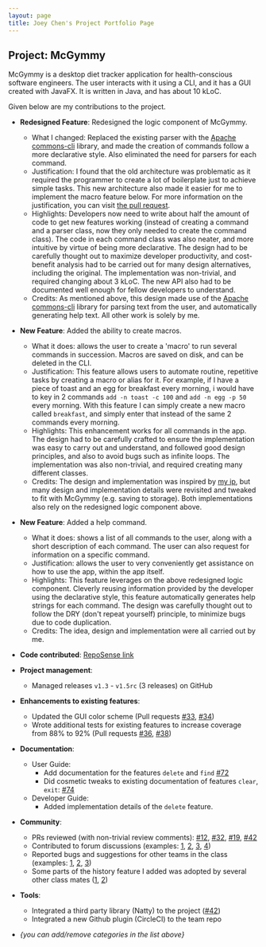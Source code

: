 ```yaml
---
layout: page
title: Joey Chen's Project Portfolio Page
---
```


## Project: McGymmy

McGymmy is a desktop diet tracker application for health-conscious software engineers.
The user interacts with it using a CLI, and it has a GUI created with JavaFX. It is written in Java, and has about 10 kLoC.

Given below are my contributions to the project.

* **Redesigned Feature**: Redesigned the logic component of McGymmy.
  * What I changed: Replaced the existing parser with the [Apache commons-cli](https://github.com/apache/commons-cli) library, and made the creation of commands follow
  a more declarative style. Also eliminated the need for parsers for each command.
  * Justification: I found that the old architecture was problematic as it required the programmer to create a lot of boilerplate just to achieve simple tasks.
  This new architecture also made it easier for me to implement the macro feature below. For more information on the justification, you can visit
  [the pull request](https://github.com/AY2021S1-CS2103T-W17-3/tp/pull/39).
  * Highlights: Developers now need to write about half the amount of code to get new features working (instead of creating a command and a parser class, now they only
  needed to create the command class). The code in each command class was also neater, and more intuitive by virtue of being more declarative.
  The design had to be carefully thought out to maximize developer productivity, and cost-benefit analysis had to be carried out for many design alternatives, including the original.
  The implementation was non-trivial, and required changing about 3 kLoC. The new API also had to be documented well enough for fellow developers to understand.
  * Credits: As mentioned above, this design made use of the [Apache commons-cli](https://github.com/apache/commons-cli) library for parsing text from the user, and automatically
  generating help text. All other work is solely by me.

* **New Feature**: Added the ability to create macros.
  * What it does: allows the user to create a 'macro' to run several commands in succession. Macros are saved on disk, and can be deleted in the CLI.
  * Justification: This feature allows users to automate routine, repetitive tasks by creating a macro or alias for it.
  For example, if I have a piece of toast and an egg for breakfast every morning, i would have to key in 2 commands `add -n toast -c 100` and `add -n egg -p 50` every morning.
  With this feature I can simply create a new macro called `breakfast`, and simply enter that instead of the same 2 commands every morning.
  * Highlights: This enhancement works for all commands in the app. The design had to be carefully crafted to ensure the implementation was easy to carry out and understand,
  and followed good design principles, and also to avoid bugs such as infinite loops. The implementation was also non-trivial, and required creating many different classes.
  * Credits: The design and implementation was inspired by [my ip](https://github.com/JoeyChenSmart/ip), but many design and implementation details were revisited and
  tweaked to fit with McGymmy (e.g. saving to storage). Both implementations also rely on the redesigned logic component above.
  

* **New Feature**: Added a help command.
  * What it does: shows a list of all commands to the user, along with a short description of each command. The user can also request for information on a specific command.
  * Justification: allows the user to very conveniently get assistance on how to use the app, within the app itself.
  * Highlights: This feature leverages on the above redesigned logic component. Cleverly reusing information provided by the developer using the declarative style,
  this feature automatically generates help strings for each command. The design was carefully thought out to follow the DRY (don't repeat yourself) principle, to minimize
  bugs due to code duplication.
  * Credits: The idea, design and implementation were all carried out by me.
  
* **Code contributed**: [RepoSense link](https://nus-cs2103-ay2021s1.github.io/tp-dashboard/#breakdown=true&search=joeychensmart&sort=groupTitle&sortWithin=title&since=2020-08-14&timeframe=commit&mergegroup=&groupSelect=groupByRepos&checkedFileTypes=docs~functional-code~test-code~other&tabOpen=true&tabType=authorship&zFR=false&tabAuthor=joeychensmart&tabRepo=AY2021S1-CS2103T-W17-3%2Ftp%5Bmaster%5D&authorshipIsMergeGroup=false&authorshipFileTypes=docs~functional-code~test-code~other)

* **Project management**:
  * Managed releases `v1.3` - `v1.5rc` (3 releases) on GitHub

* **Enhancements to existing features**:
  * Updated the GUI color scheme (Pull requests [\#33](), [\#34]())
  * Wrote additional tests for existing features to increase coverage from 88% to 92% (Pull requests [\#36](), [\#38]())

* **Documentation**:
  * User Guide:
    * Add documentation for the features `delete` and `find` [\#72]()
    * Did cosmetic tweaks to existing documentation of features `clear`, `exit`: [\#74]()
  * Developer Guide:
    * Added implementation details of the `delete` feature.

* **Community**:
  * PRs reviewed (with non-trivial review comments): [\#12](), [\#32](), [\#19](), [\#42]()
  * Contributed to forum discussions (examples: [1](), [2](), [3](), [4]())
  * Reported bugs and suggestions for other teams in the class (examples: [1](), [2](), [3]())
  * Some parts of the history feature I added was adopted by several other class mates ([1](), [2]())

* **Tools**:
  * Integrated a third party library (Natty) to the project ([\#42]())
  * Integrated a new Github plugin (CircleCI) to the team repo

* _{you can add/remove categories in the list above}_

